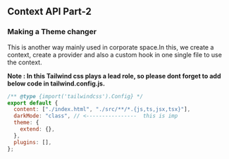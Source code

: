 ## Context API Part-2

### Making a Theme changer

This is another way mainly used in corporate space.In this, we create a context, create a provider and also a custom hook in one single file to use the context.


**Note : In this Tailwind css plays a lead role, so please dont forget to add below code in tailwind.config.js.**


```javascript
/** @type {import('tailwindcss').Config} */
export default {
  content: ["./index.html", "./src/**/*.{js,ts,jsx,tsx}"],
  darkMode: "class", // <----------------  this is imp
  theme: {
    extend: {},
  },
  plugins: [],
};
```
